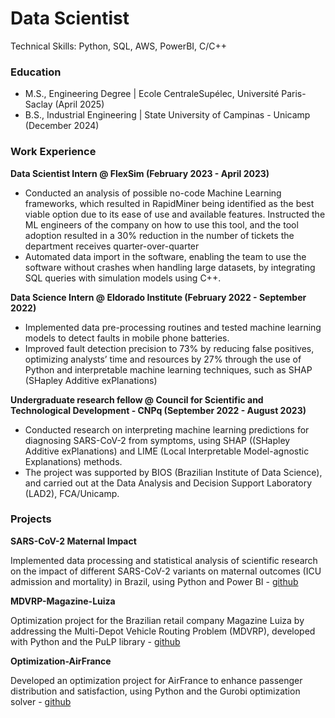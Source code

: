 # Data Scientist
Technical Skills: Python, SQL, AWS, PowerBI, C/C++

### Education
- M.S., Engineering Degree | Ecole CentraleSupélec, Université Paris-Saclay  (April 2025)
- B.S., Industrial Engineering | State University of Campinas - Unicamp (December 2024)

### Work Experience
**Data Scientist Intern @ FlexSim (February 2023 - April 2023)**

- Conducted an analysis of possible no-code Machine Learning frameworks, which resulted in RapidMiner being identified as the best viable option due to its ease of use and available features. Instructed the ML engineers of the company on how to use this tool, and the tool adoption resulted in a 30% reduction in the number of tickets the department receives quarter-over-quarter
- Automated data import in the software, enabling the team to use the software without crashes when handling large datasets, by integrating SQL queries with simulation models using C++.

**Data Science Intern @ Eldorado Institute (February 2022 - September 2022)**

- Implemented data pre-processing routines and tested machine learning models to detect faults in mobile phone batteries.
- Improved fault detection precision to 73% by reducing false positives, optimizing analysts’ time and resources by 27% through the use of Python and interpretable machine learning techniques, such as SHAP (SHapley Additive exPlanations)

**Undergraduate research fellow @ Council for Scientific and Technological Development - CNPq (September 2022 - August 2023)**

- Conducted research on interpreting machine learning predictions for diagnosing SARS-CoV-2 from symptoms, using SHAP ((SHapley Additive exPlanations) and LIME (Local Interpretable Model-agnostic Explanations) methods. 
- The project was supported by BIOS (Brazilian Institute of Data Science), and carried out at the Data Analysis and Decision Support Laboratory (LAD2), FCA/Unicamp.

### Projects

**SARS-CoV-2 Maternal Impact**

Implemented data processing and statistical analysis of scientific research on the impact of different SARS-CoV-2 variants on maternal outcomes (ICU admission and mortality) in Brazil, using Python and Power BI - [github](https://github.com/LucasTramonte/Analysis-SARS-CoV-2-variants)

**MDVRP-Magazine-Luiza**

Optimization project for the Brazilian retail company Magazine Luiza by addressing the Multi-Depot Vehicle Routing Problem (MDVRP), developed with Python and the PuLP library - [github](https://github.com/LucasTramonte/MDVRP-Magazine-Luiza/tree/main)

**Optimization-AirFrance**

Developed an optimization project for AirFrance to enhance passenger distribution and satisfaction, using Python and the Gurobi optimization solver - [github](https://github.com/LucasTramonte/Optimization-AirFrance)
